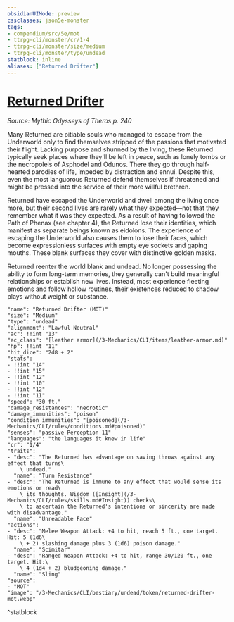 ```yaml
---
obsidianUIMode: preview
cssclasses: json5e-monster
tags:
- compendium/src/5e/mot
- ttrpg-cli/monster/cr/1-4
- ttrpg-cli/monster/size/medium
- ttrpg-cli/monster/type/undead
statblock: inline
aliases: ["Returned Drifter"]
---
```

# [Returned Drifter](3-Mechanics\CLI\bestiary\undead/returned-drifter-mot.md)
*Source: Mythic Odysseys of Theros p. 240*  

Many Returned are pitiable souls who managed to escape from the Underworld only to find themselves stripped of the passions that motivated their flight. Lacking purpose and shunned by the living, these Returned typically seek places where they'll be left in peace, such as lonely tombs or the necropoleis of Asphodel and Odunos. There they go through half-hearted parodies of life, impeded by distraction and ennui. Despite this, even the most languorous Returned defend themselves if threatened and might be pressed into the service of their more willful brethren.

Returned have escaped the Underworld and dwell among the living once more, but their second lives are rarely what they expected—not that they remember what it was they expected. As a result of having followed the Path of Phenax (see chapter 4), the Returned lose their identities, which manifest as separate beings known as eidolons. The experience of escaping the Underworld also causes them to lose their faces, which become expressionless surfaces with empty eye sockets and gaping mouths. These blank surfaces they cover with distinctive golden masks.

Returned reenter the world blank and undead. No longer possessing the ability to form long-term memories, they generally can't build meaningful relationships or establish new lives. Instead, most experience fleeting emotions and follow hollow routines, their existences reduced to shadow plays without weight or substance.

```statblock
"name": "Returned Drifter (MOT)"
"size": "Medium"
"type": "undead"
"alignment": "Lawful Neutral"
"ac": !!int "13"
"ac_class": "[leather armor](/3-Mechanics/CLI/items/leather-armor.md)"
"hp": !!int "11"
"hit_dice": "2d8 + 2"
"stats":
- !!int "14"
- !!int "15"
- !!int "12"
- !!int "10"
- !!int "12"
- !!int "11"
"speed": "30 ft."
"damage_resistances": "necrotic"
"damage_immunities": "poison"
"condition_immunities": "[poisoned](/3-Mechanics/CLI/rules/conditions.md#poisoned)"
"senses": "passive Perception 11"
"languages": "the languages it knew in life"
"cr": "1/4"
"traits":
- "desc": "The Returned has advantage on saving throws against any effect that turns\
    \ undead."
  "name": "Turn Resistance"
- "desc": "The Returned is immune to any effect that would sense its emotions or read\
    \ its thoughts. Wisdom ([Insight](/3-Mechanics/CLI/rules/skills.md#Insight)) checks\
    \ to ascertain the Returned's intentions or sincerity are made with disadvantage."
  "name": "Unreadable Face"
"actions":
- "desc": "Melee Weapon Attack: +4 to hit, reach 5 ft., one target. Hit: 5 (1d6\
    \ + 2) slashing damage plus 3 (1d6) poison damage."
  "name": "Scimitar"
- "desc": "Ranged Weapon Attack: +4 to hit, range 30/120 ft., one target. Hit:\
    \ 4 (1d4 + 2) bludgeoning damage."
  "name": "Sling"
"source":
- "MOT"
"image": "/3-Mechanics/CLI/bestiary/undead/token/returned-drifter-mot.webp"
```
^statblock